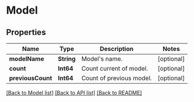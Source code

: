 # Model

## Properties
Name | Type | Description | Notes
------------ | ------------- | ------------- | -------------
**modelName** | **String** | Model&#39;s name. | [optional] 
**count** | **Int64** | Count current of model. | [optional] 
**previousCount** | **Int64** | Count of previous model. | [optional] 

[[Back to Model list]](../README.md#documentation-for-models) [[Back to API list]](../README.md#documentation-for-api-endpoints) [[Back to README]](../README.md)


